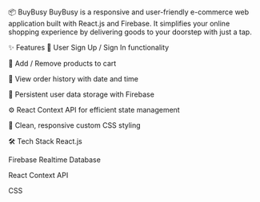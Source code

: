 📦 BuyBusy
BuyBusy is a responsive and user-friendly e-commerce web application built with React.js and Firebase. It simplifies your online shopping experience by delivering goods to your doorstep with just a tap.

✨ Features
🔐 User Sign Up / Sign In functionality

🛒 Add / Remove products to cart

📜 View order history with date and time

💾 Persistent user data storage with Firebase

⚙️ React Context API for efficient state management

🎨 Clean, responsive custom CSS styling

🛠️ Tech Stack
React.js

Firebase Realtime Database

React Context API

CSS
